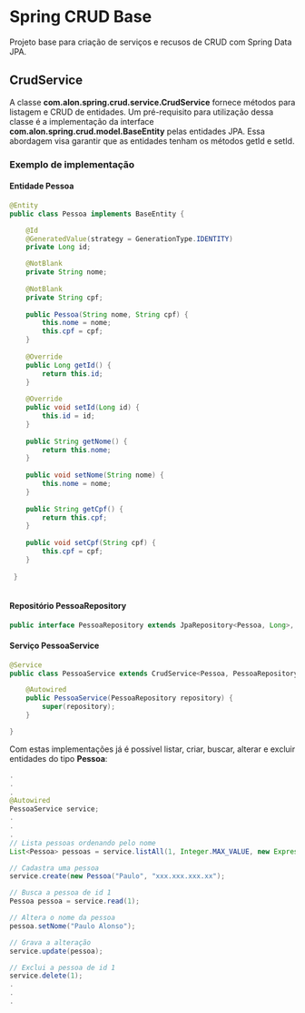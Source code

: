 # Spring CRUD Base

Projeto base para criação de serviços e recusos de CRUD com Spring Data JPA.

## CrudService

A classe __com.alon.spring.crud.service.CrudService__ fornece métodos para listagem e CRUD de entidades. Um pré-requisito para utilização dessa classe é a implementação da interface __com.alon.spring.crud.model.BaseEntity__ pelas entidades JPA. Essa abordagem visa garantir que as entidades tenham os métodos getId e setId.

### Exemplo de implementação

#### Entidade Pessoa

```java
@Entity
public class Pessoa implements BaseEntity {

    @Id
    @GeneratedValue(strategy = GenerationType.IDENTITY)
    private Long id;

    @NotBlank
    private String nome;
    
    @NotBlank
    private String cpf;
    
    public Pessoa(String nome, String cpf) {
        this.nome = nome;
        this.cpf = cpf;
    }
    
    @Override
    public Long getId() {
        return this.id;
    }
    
    @Override
    public void setId(Long id) {
        this.id = id;
    }
    
    public String getNome() {
        return this.nome;
    }
    
    public void setNome(String nome) {
        this.nome = nome;
    }
    
    public String getCpf() {
        return this.cpf;
    }
    
    public void setCpf(String cpf) {
        this.cpf = cpf;
    }
    
 }
    
```

#### Repositório PessoaRepository

```java
public interface PessoaRepository extends JpaRepository<Pessoa, Long>, JpaSpecificationExecutor<Pessoa> {}
```

#### Serviço PessoaService

```java
@Service
public class PessoaService extends CrudService<Pessoa, PessoaRepository> {

    @Autowired
    public PessoaService(PessoaRepository repository) {
        super(repository);
    }

}
```

Com estas implementações já é possível listar, criar, buscar, alterar e excluir entidades do tipo __Pessoa__:

```java
.
.
.
@Autowired
PessoaService service;
.
.
.
// Lista pessoas ordenando pelo nome
List<Pessoa> pessoas = service.listAll(1, Integer.MAX_VALUE, new Expression("nome:asc"));

// Cadastra uma pessoa
service.create(new Pessoa("Paulo", "xxx.xxx.xxx.xx");

// Busca a pessoa de id 1
Pessoa pessoa = service.read(1);

// Altera o nome da pessoa
pessoa.setNome("Paulo Alonso");

// Grava a alteração
service.update(pessoa);

// Exclui a pessoa de id 1
service.delete(1);
.
.
.
```
